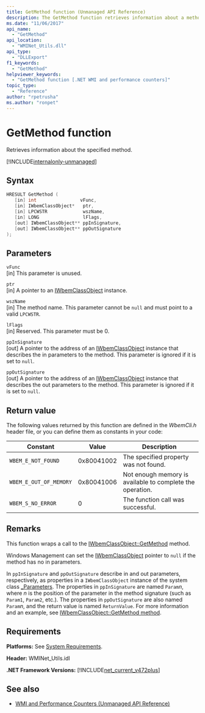 ```yaml
---
title: GetMethod function (Unmanaged API Reference)
description: The GetMethod function retrieves information about a method.
ms.date: "11/06/2017"
api_name:
  - "GetMethod"
api_location:
  - "WMINet_Utils.dll"
api_type:
  - "DLLExport"
f1_keywords:
  - "GetMethod"
helpviewer_keywords:
  - "GetMethod function [.NET WMI and performance counters]"
topic_type:
  - "Reference"
author: "rpetrusha"
ms.author: "ronpet"
---
```


# GetMethod function

Retrieves information about the specified method.

[!INCLUDE[internalonly-unmanaged](../../../../includes/internalonly-unmanaged.md)]

## Syntax

```cpp
HRESULT GetMethod (
   [in] int                vFunc,
   [in] IWbemClassObject*   ptr,
   [in] LPCWSTR             wszName,
   [in] LONG                lFlags,
   [out] IWbemClassObject** ppInSignature,
   [out] IWbemClassObject** ppOutSignature
);
```

## Parameters

`vFunc`\
[in] This parameter is unused.

`ptr`\
[in] A pointer to an [IWbemClassObject](/windows/desktop/api/wbemcli/nn-wbemcli-iwbemclassobject) instance.

`wszName`\
[in] The method name. This parameter cannot be `null` and must point to a valid `LPCWSTR`.

`lFlags`\
[in] Reserved. This parameter must be 0.

`ppInSignature`\
[out] A pointer to the address of an [IWbemClassObject](/windows/desktop/api/wbemcli/nn-wbemcli-iwbemclassobject) instance that describes the in parameters to the method. This parameter is ignored if it is set to `null`.

`ppOutSignature`\
[out] A pointer to the address of an [IWbemClassObject](/windows/desktop/api/wbemcli/nn-wbemcli-iwbemclassobject) instance that describes the out parameters to the method. This parameter is ignored if it is set to `null`.

## Return value

The following values returned by this function are defined in the *WbemCli.h* header file, or you can define them as constants in your code:

|Constant  |Value  |Description  |
|---------|---------|---------|
|`WBEM_E_NOT_FOUND` | 0x80041002 | The specified property was not found. |
|`WBEM_E_OUT_OF_MEMORY` | 0x80041006 | Not enough memory is available to complete the operation. |
|`WBEM_S_NO_ERROR` | 0 | The function call was successful.  |

## Remarks

This function wraps a call to the [IWbemClassObject::GetMethod](/windows/desktop/api/wbemcli/nf-wbemcli-iwbemclassobject-getmethod) method.

Windows Management can set the [IWbemClassObject](/windows/desktop/api/wbemcli/nn-wbemcli-iwbemclassobject) pointer to `null` if the method has no in parameters.

In `ppInSignature` and `ppOutSignature` describe in and out parameters, respectively, as properties in a `IWbemClassObject` instance of the system class [_Parameters](/windows/desktop/WmiSdk/--parameters). The properties in `ppInSignature` are named `Param`*n*, where *n* is the position of the parameter in the method signature (such as `Param1`, `Param2`, etc.). The properties in `ppOutSignature` are also named `Param`*n*, and the return value is named `ReturnValue`. For more information and an example, see [IWbemClassObject::GetMethod method](/windows/desktop/api/wbemcli/nf-wbemcli-iwbemclassobject-getmethod).

## Requirements

**Platforms:** See [System Requirements](../../../../docs/framework/get-started/system-requirements.md).

**Header:** WMINet_Utils.idl

**.NET Framework Versions:** [!INCLUDE[net_current_v472plus](../../../../includes/net-current-v472plus.md)]

## See also

- [WMI and Performance Counters (Unmanaged API Reference)](index.md)